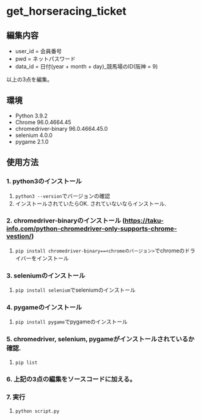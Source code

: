 # get_horseracing_ticket
## 編集内容
- user_id = 会員番号
- pwd = ネットパスワード
- data_id = 日付(year + month + day)_競馬場のID(阪神 = 9)

以上の3点を編集。

## 環境
- Python 3.9.2
- Chrome 96.0.4664.45
- chromedriver-binary 96.0.4664.45.0
- selenium 4.0.0
- pygame 2.1.0

## 使用方法
### 1. python3のインストール
   1. `python3 --version`でバージョンの確認
   2. インストールされていたらOK. されていないならインストール.
### 2. chromedriver-binaryのインストール (https://taku-info.com/python-chromedriver-only-supports-chrome-vestion/)
   1. `pip install chromedriver-binary==<chromeのバージョン>`でchromeのドライバーをインストール
### 3. seleniumのインストール
   1. `pip install selenium`でseleniumのインストール
### 4. pygameのインストール
   1. `pip install pygame`でpygameのインストール
### 5. chromedriver, selenium, pygameがインストールされているか確認.
   1. `pip list`
### 6. 上記の3点の編集をソースコードに加える。
### 7. 実行
   1. `python script.py`